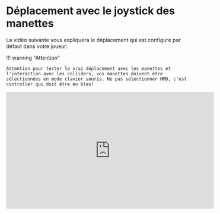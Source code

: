 # Déplacement avec le joystick des manettes

La vidéo suivante vous expliquera le déplacement qui est configuré par défaut dans votre joueur: 

!!! warning "Attention"

    Attention pour tester le vrai déplacement avec les manettes et l'interaction avec les colliders, vos manettes doivent être sélectionnées en mode clavier souris. Ne pas sélectionner HMD, c'est controller qui doit être en bleu!
    

<iframe width="560" height="315" src="https://www.youtube.com/embed/UZW7vblXrPk?si=5evjod_z6WVz8Ybr" title="YouTube video player" frameborder="0" allow="accelerometer; autoplay; clipboard-write; encrypted-media; gyroscope; picture-in-picture; web-share" referrerpolicy="strict-origin-when-cross-origin" allowfullscreen></iframe>
